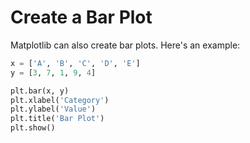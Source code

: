 # Create a Bar Plot

Matplotlib can also create bar plots. Here's an example:

```python
x = ['A', 'B', 'C', 'D', 'E']
y = [3, 7, 1, 9, 4]

plt.bar(x, y)
plt.xlabel('Category')
plt.ylabel('Value')
plt.title('Bar Plot')
plt.show()
```
